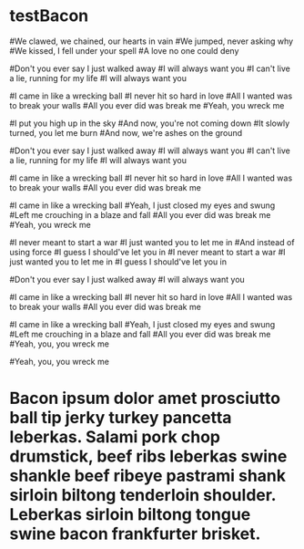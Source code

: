 # testBacon

#We clawed, we chained, our hearts in vain
#We jumped, never asking why
#We kissed, I fell under your spell
#A love no one could deny

#Don't you ever say I just walked away
#I will always want you
#I can't live a lie, running for my life
#I will always want you

#I came in like a wrecking ball
#I never hit so hard in love
#All I wanted was to break your walls
#All you ever did was break me
#Yeah, you wreck me

#I put you high up in the sky
#And now, you're not coming down
#It slowly turned, you let me burn
#And now, we're ashes on the ground

#Don't you ever say I just walked away
#I will always want you
#I can't live a lie, running for my life
#I will always want you

#I came in like a wrecking ball
#I never hit so hard in love
#All I wanted was to break your walls
#All you ever did was break me

#I came in like a wrecking ball
#Yeah, I just closed my eyes and swung
#Left me crouching in a blaze and fall
#All you ever did was break me
#Yeah, you wreck me

#I never meant to start a war
#I just wanted you to let me in
#And instead of using force
#I guess I should've let you in
#I never meant to start a war
#I just wanted you to let me in
#I guess I should've let you in

#Don't you ever say I just walked away
#I will always want you

#I came in like a wrecking ball
#I never hit so hard in love
#All I wanted was to break your walls
#All you ever did was break me

#I came in like a wrecking ball
#Yeah, I just closed my eyes and swung
#Left me crouching in a blaze and fall
#All you ever did was break me
#Yeah, you, you wreck me

#Yeah, you, you wreck me


# Bacon ipsum dolor amet prosciutto ball tip jerky turkey pancetta leberkas. Salami pork chop drumstick, beef ribs leberkas swine shankle beef ribeye pastrami shank sirloin biltong tenderloin shoulder. Leberkas sirloin biltong tongue swine bacon frankfurter brisket.

